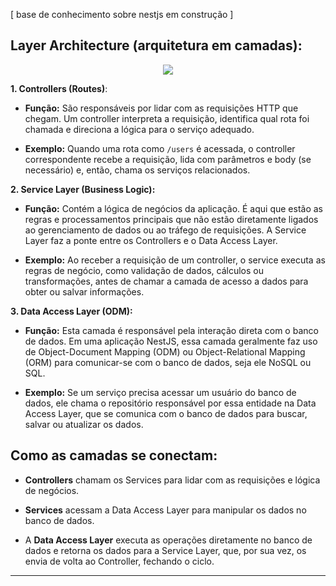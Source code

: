 [ base de conhecimento sobre nestjs em construção ]

<h2>Layer Architecture (arquitetura em camadas):</h2>

<div align="center">

<img src="https://github.com/user-attachments/assets/69754e3f-9c01-4833-bbe9-7174190eba7e">

</div>

**1. Controllers (Routes)**:
- **Função:** São responsáveis por lidar com as requisições HTTP que chegam. Um controller interpreta a requisição, identifica qual rota foi chamada e direciona a lógica para o serviço adequado.

- **Exemplo:** Quando uma rota como `/users` é acessada, o controller correspondente recebe a requisição, lida com parâmetros e body (se necessário) e, então, chama os serviços relacionados.


**2. Service Layer (Business Logic):**
- **Função:** Contém a lógica de negócios da aplicação. É aqui que estão as regras e processamentos principais que não estão diretamente ligados ao gerenciamento de dados ou ao tráfego de requisições. A Service Layer faz a ponte entre os Controllers e o Data Access Layer.

- **Exemplo:** Ao receber a requisição de um controller, o service executa as regras de negócio, como validação de dados, cálculos ou transformações, antes de chamar a camada de acesso a dados para obter ou salvar informações.

**3. Data Access Layer (ODM):**

- **Função:** Esta camada é responsável pela interação direta com o banco de dados. Em uma aplicação NestJS, essa camada geralmente faz uso de Object-Document Mapping (ODM) ou Object-Relational Mapping (ORM) para comunicar-se com o banco de dados, seja ele NoSQL ou SQL.

- **Exemplo:** Se um serviço precisa acessar um usuário do banco de dados, ele chama o repositório responsável por essa entidade na Data Access Layer, que se comunica com o banco de dados para buscar, salvar ou atualizar os dados.

## Como as camadas se conectam:

- **Controllers** chamam os Services para lidar com as requisições e lógica de negócios.

- **Services** acessam a Data Access Layer para manipular os dados no banco de dados.

- A **Data Access Layer** executa as operações diretamente no banco de dados e retorna os dados para a Service Layer, que, por sua vez, os envia de volta ao Controller, fechando o ciclo.

---
